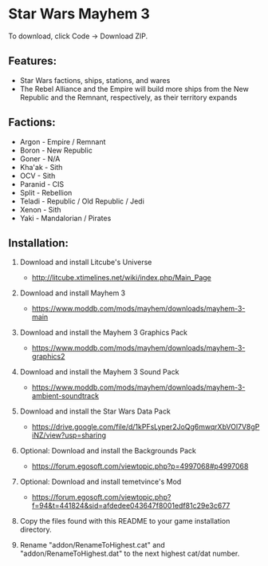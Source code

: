 # Star Wars Mayhem 3
To download, click Code -> Download ZIP.

## Features:
* Star Wars factions, ships, stations, and wares
* The Rebel Alliance and the Empire will build more ships from the New Republic and the Remnant, respectively, as their territory expands

## Factions:
* Argon - Empire / Remnant
* Boron - New Republic
* Goner - N/A
* Kha'ak - Sith
* OCV - Sith
* Paranid - CIS
* Split - Rebellion
* Teladi - Republic / Old Republic / Jedi
* Xenon - Sith
* Yaki - Mandalorian / Pirates

## Installation:
1. Download and install Litcube's Universe
    * http://litcube.xtimelines.net/wiki/index.php/Main_Page

2. Download and install Mayhem 3
    * https://www.moddb.com/mods/mayhem/downloads/mayhem-3-main

3. Download and install the Mayhem 3 Graphics Pack
    * https://www.moddb.com/mods/mayhem/downloads/mayhem-3-graphics2

4. Download and install the Mayhem 3 Sound Pack
    * https://www.moddb.com/mods/mayhem/downloads/mayhem-3-ambient-soundtrack

5. Download and install the Star Wars Data Pack
    * https://drive.google.com/file/d/1kPFsLyper2JoQg6mwqrXbVOl7V8gPiNZ/view?usp=sharing

6. Optional: Download and install the Backgrounds Pack
    * https://forum.egosoft.com/viewtopic.php?p=4997068#p4997068

7. Optional: Download and install temetvince's Mod
    * https://forum.egosoft.com/viewtopic.php?f=94&t=441824&sid=afdedee043647f8001edf81c29e3c677

8. Copy the files found with this README to your game installation directory.

9. Rename "addon/RenameToHighest.cat" and "addon/RenameToHighest.dat" to the next highest cat/dat number.
